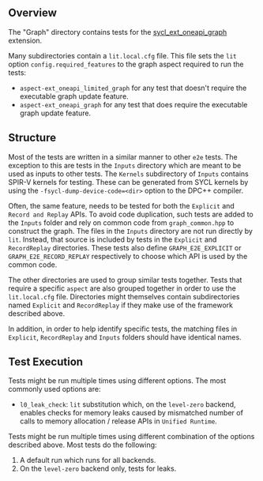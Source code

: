 ## Overview

The "Graph" directory contains tests for the
[sycl_ext_oneapi_graph](../../doc/extensions/experimental/sycl_ext_oneapi_graph.asciidoc)
extension.

Many subdirectories contain a `lit.local.cfg` file. This file sets the `lit`
option `config.required_features` to the graph aspect required to run the tests:

- `aspect-ext_oneapi_limited_graph` for any test that doesn't require the
  executable graph update feature.
- `aspect-ext_oneapi_graph` for any test that does require the executable graph
  update feature.

## Structure

Most of the tests are written in a similar manner to other `e2e` tests. The
exception to this are tests in the `Inputs` directory which are meant to be used
as inputs to other tests. The `Kernels` subdirectory of `Inputs` contains SPIR-V
kernels for testing. These can be generated from SYCL kernels by using the
`-fsycl-dump-device-code=<dir>` option to the DPC++ compiler.

Often, the same feature, needs to be tested for both the `Explicit`
and `Record and Replay` APIs. To avoid code duplication, such tests are added to
the `Inputs` folder and rely on common code from `graph_common.hpp` to construct
the graph. The files in the `Inputs` directory are not run directly by `lit`.
Instead, that source is included by tests in the `Explicit` and `RecordReplay`
directories. These tests also define `GRAPH_E2E_EXPLICIT`
or `GRAPH_E2E_RECORD_REPLAY` respectively to choose which API is used by the
common code.

The other directories are used to group similar tests together. Tests that
require a specific `aspect` are also grouped together in order to use the
`lit.local.cfg` file. Directories might themselves contain subdirectories named
`Explicit` and `RecordReplay` if they make use of the framework described above.

In addition, in order to help identify specific tests, the matching files
in `Explicit`, `RecordReplay` and `Inputs` folders should have identical names.

## Test Execution

Tests might be run multiple times using different options. The most commonly used
options are:

- `l0_leak_check`: `lit` substitution which, on the `level-zero` backend, enables
checks for memory leaks caused by mismatched number of calls to memory
allocation / release APIs in `Unified Runtime`.

Tests might be run multiple times using different combination of the options
described above. Most tests do the following:

1. A default run which runs for all backends.
2. On the `level-zero` backend only, tests for leaks.

